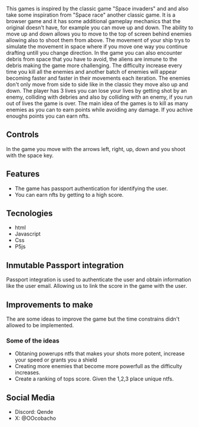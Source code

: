 This games is inspired by the classic game "Space invaders" and and also take some inspiration from "Space race" another classic game. It is a browser game and it has some additional gameplay mechanics that the original doesn't have, for example you can move up and down. The ability to move up and down allows you to move to the top of screen behind enemies allowing also to shoot them from above. The movement of your ship trys to simulate the movement in space where if you move one way you continue drafting untill you change direction. In the game you can also encounter debris from space that you have to avoid, the aliens are inmune to the debris making the game more challenging. The difficulty increase every time you kill all the enemies and another batch of enemies will appear becoming faster and faster in their movements each iteration. The enemies don't only move from side to side like in the classic they move also up and down. The player has 3 lives you can lose your lives by getting shot by an enemy, colliding with debries and also by colliding with an enemy, if you run out of lives the game is over. The main idea of the games is to kill as many enemies as you can to earn points while avoiding any damage. If you achive enoughs points you can earn nfts.

## Controls

In the game you move with the arrows left, right, up, down and you shoot with the space key.

## Features

- The game has passport authentication for identifying the user.
- You can earn nfts by getting to a high score.

## Tecnologies

- html
- Javascript
- Css
- P5js

## Inmutable Passport integration

Passport integration is used to authenticate the user and obtain information like the user email. Allowing us to link the score in the game with the user.

## Improvements to make

The are some ideas to improve the game but the time constrains didn't allowed to be implemented.

### Some of the ideas
- Obtaning powerups ntfs that makes your shots more potent, increase your speed or grants you a shield
- Creating more enemies that become more powerfull as the difficulty increases.
- Create a ranking of tops score. Given the 1,2,3 place unique ntfs.


## Social Media

- Discord: Qende
- X: @OOcobacho